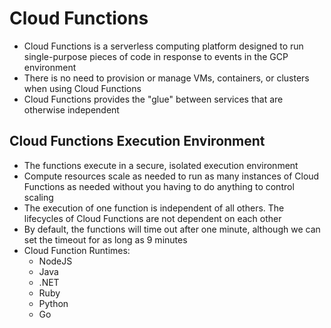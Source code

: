 # Cloud Functions

- Cloud Functions is a serverless computing platform designed to run single-purpose pieces of code in response to events in the GCP environment
- There is no need to provision or manage VMs, containers, or clusters when using Cloud Functions
- Cloud Functions provides the "glue" between services that are otherwise independent

## Cloud Functions Execution Environment

- The functions execute in a secure, isolated execution environment
- Compute resources scale as needed to run as many instances of Cloud Functions as needed without you having to do anything to control scaling
- The execution of one function is independent of all others. The lifecycles of Cloud Functions are not dependent on each other
- By default, the functions will time out after one minute, although we can set the timeout for as long as 9 minutes
- Cloud Function Runtimes:
    - NodeJS
    - Java
    - .NET
    - Ruby
    - Python
    - Go